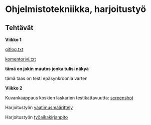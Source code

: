 # Ohjelmistotekniikka, harjoitustyö
## Tehtävät
**Viikko 1**

[gitlog.txt](https://github.com/arolaeemil/ot-harjoitustyo/blob/master/laskarit/viikko1/gitlog.txt)

[komentorivi.txt](https://github.com/arolaeemil/ot-harjoitustyo/blob/master/laskarit/viikko1/komentorivi.txt)

**tämä on jokin muutos jonka tulisi näkyä**

tämä taas on testi epäsynkroonia varten

**Viikko 2**

Kuvankaappaus koskien laskarien testikattavuutta: [screenshot](https://github.com/arolaeemil/ot-harjoitustyo/blob/master/laskarit/viikko2/screenshot_testikattavuus.PNG)

Harjoitustyön [vaatimusmäärittely](https://github.com/arolaeemil/ot-harjoitustyo/blob/master/python-space-invaders/dokumentaatio/vaatimusmaarittely.md)

Harjoitustyön [työaikakirjanpito](https://github.com/arolaeemil/ot-harjoitustyo/blob/master/python-space-invaders/dokumentaatio/tuntikirjanpito.md) 
